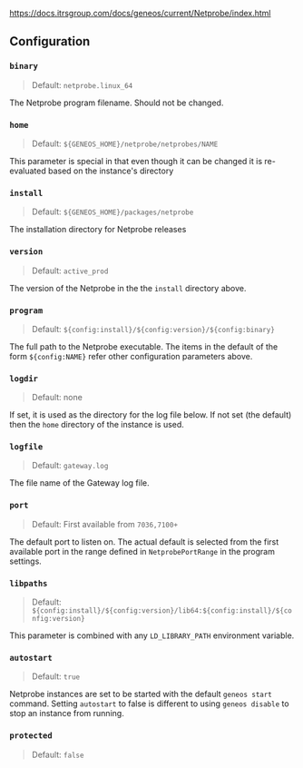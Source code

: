 <https://docs.itrsgroup.com/docs/geneos/current/Netprobe/index.html>

## Configuration

### `binary`

> Default: `netprobe.linux_64`

The Netprobe program filename. Should not be changed.

### `home`

> Default: `${GENEOS_HOME}/netprobe/netprobes/NAME`  

This parameter is special in that even though it can be changed it is re-evaluated based on the instance's directory

### `install`

> Default: `${GENEOS_HOME}/packages/netprobe`
    
The installation directory for Netprobe releases

### `version`

> Default: `active_prod`

The version of the Netprobe in the the `install` directory above. 

### `program`

> Default: `${config:install}/${config:version}/${config:binary}`

The full path to the Netprobe executable. The items in the default of the form `${config:NAME}` refer other configuration parameters above.

### `logdir`

> Default: none

If set, it is used as the directory for the log file below. If not set (the default) then the `home` directory of the instance is used.

### `logfile`

> Default: `gateway.log`

The file name of the Gateway log file.

### `port`

> Default: First available from `7036,7100+`

The default port to listen on. The actual default is selected from the first available port in the range defined in `NetprobePortRange` in the program settings.

### `libpaths`

> Default: `${config:install}/${config:version}/lib64:${config:install}/${config:version}`

This parameter is combined with any `LD_LIBRARY_PATH` environment variable.

### `autostart`

> Default: `true`

Netprobe instances are set to be started with the default `geneos start` command. Setting `autostart` to false is different to using `geneos disable` to stop an instance from running.

### `protected`

> Default: `false`
